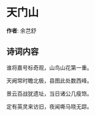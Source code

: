 # 天门山

**作者**: 余芑舒

## 诗词内容

谁将嘉号标奇观，山鸟山花第一重。

天阙常时瞻北极，县图此处数西峰。

景云百战犹遗址，当日诸公几瘦筇。

定有英灵来访旧，夜闻嘶马晓无踪。

